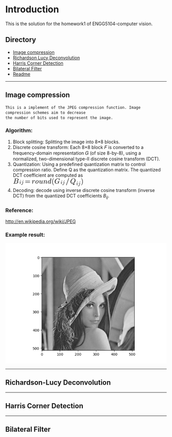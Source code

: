 Introduction
=======================================
This is the solution for the homework1 of ENGG5104-computer vision.

## Directory
* [Image compression](#image-compression)
* [Richardson Lucy Deconvolution](#richardson-lucy-deconvolution)
* [Harris Corner Detection](#harris-corner-detection)
* [Bilateral Filter](#bilateral-filter)
* [Readme](#readme)

****
## Image compression
<!-- --------------------------------------- -->
	This is a implement of the JPEG compression function. Image compression schemes aim to decrease 
	the number of bits used to represent the image.

### Algorithm:
1. Block splitting: Splitting the image into 8*8 blocks.
2. Discrete cosine transform: Each 8×8 block 𝐹 is converted to a frequency-domain representation 𝐺 (of size 8-by-8), using a normalized, two-dimensional type-II discrete cosine transform (DCT).
3. Quantization: Using a predefined quantization matrix to control compression ratio. Define Q as the quantization matrix. The quantized DCT coefficient are computed as <br />
![formular](./misc/showpic/1.png "1.png") <br />
4. Decoding: decode using inverse discrete cosine transform (inverse DCT) from the quantized DCT coefficients $B_{ij}$.
### Reference: 
<http://en.wikipedia.org/wiki/JPEG> <br />

### Example result: 
![Example](./result/Compression.png "result")

****
## Richardson-Lucy Deconvolution
<!-- --------------------------------------- -->



****
## Harris Corner Detection
<!-- --------------------------------------- -->



****
## Bilateral Filter
<!-- --------------------------------------- -->
